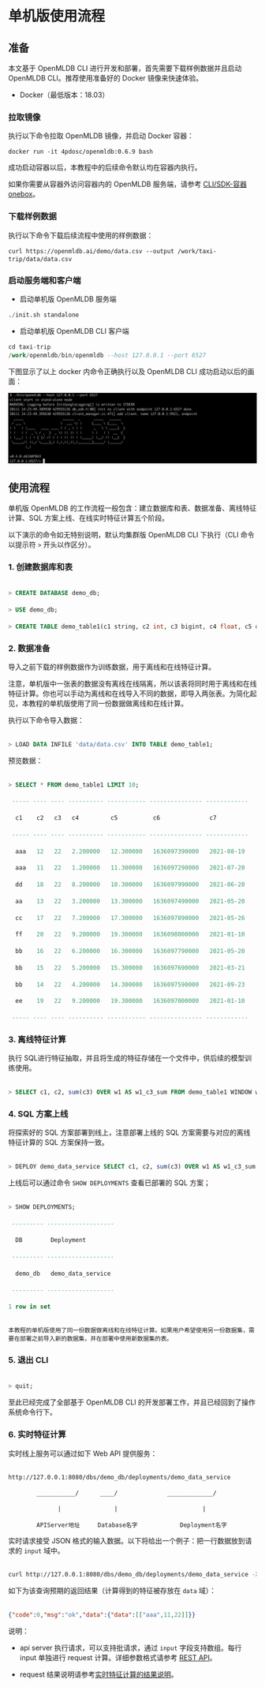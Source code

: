 # 单机版使用流程

## 准备

本文基于 OpenMLDB CLI 进行开发和部署，首先需要下载样例数据并且启动 OpenMLDB CLI。推荐使用准备好的 Docker 镜像来快速体验。

- Docker（最低版本：18.03）

### 拉取镜像

执行以下命令拉取 OpenMLDB 镜像，并启动 Docker 容器：

```Shell
docker run -it 4pdosc/openmldb:0.6.9 bash
```

成功启动容器以后，本教程中的后续命令默认均在容器内执行。

如果你需要从容器外访问容器内的 OpenMLDB 服务端，请参考 [CLI/SDK-容器 onebox](../reference/ip_tips.md#clisdk-容器onebox)。

### 下载样例数据

执行以下命令下载后续流程中使用的样例数据：

```Shell
curl https://openmldb.ai/demo/data.csv --output /work/taxi-trip/data/data.csv
```

### 启动服务端和客户端

- 启动单机版 OpenMLDB 服务端

```SQL
./init.sh standalone
```

- 启动单机版 OpenMLDB CLI 客户端

```SQL
cd taxi-trip
/work/openmldb/bin/openmldb --host 127.0.0.1 --port 6527
```

下图显示了以上 docker 内命令正确执行以及 OpenMLDB CLI 成功启动以后的画面：

![image-20220111142406534](./images/cli.png)

## 使用流程

单机版 OpenMLDB 的工作流程一般包含：建立数据库和表、数据准备、离线特征计算、SQL 方案上线、在线实时特征计算五个阶段。

以下演示的命令如无特别说明，默认均集群版 OpenMLDB CLI 下执行（CLI 命令以提示符 `>` 开头以作区分）。

### 1. 创建数据库和表

```sql

> CREATE DATABASE demo_db;

> USE demo_db;

> CREATE TABLE demo_table1(c1 string, c2 int, c3 bigint, c4 float, c5 double, c6 timestamp, c7 date);

```

### 2. 数据准备

导入之前下载的样例数据作为训练数据，用于离线和在线特征计算。

注意，单机版中一张表的数据没有离线在线隔离，所以该表将同时用于离线和在线特征计算。你也可以手动为离线和在线导入不同的数据，即导入两张表。为简化起见，本教程的单机版使用了同一份数据做离线和在线计算。

执行以下命令导入数据：

```sql

> LOAD DATA INFILE 'data/data.csv' INTO TABLE demo_table1;

```

预览数据：

```sql

> SELECT * FROM demo_table1 LIMIT 10;

 ----- ---- ---- ---------- ----------- --------------- ------------

  c1    c2   c3   c4         c5          c6              c7

 ----- ---- ---- ---------- ----------- --------------- ------------

  aaa   12   22   2.200000   12.300000   1636097390000   2021-08-19

  aaa   11   22   1.200000   11.300000   1636097290000   2021-07-20

  dd    18   22   8.200000   18.300000   1636097990000   2021-06-20

  aa    13   22   3.200000   13.300000   1636097490000   2021-05-20

  cc    17   22   7.200000   17.300000   1636097890000   2021-05-26

  ff    20   22   9.200000   19.300000   1636098000000   2021-01-10

  bb    16   22   6.200000   16.300000   1636097790000   2021-05-20

  bb    15   22   5.200000   15.300000   1636097690000   2021-03-21

  bb    14   22   4.200000   14.300000   1636097590000   2021-09-23

  ee    19   22   9.200000   19.300000   1636097000000   2021-01-10

 ----- ---- ---- ---------- ----------- --------------- ------------

```

### 3. 离线特征计算

执行 SQL进行特征抽取，并且将生成的特征存储在一个文件中，供后续的模型训练使用。

```sql

> SELECT c1, c2, sum(c3) OVER w1 AS w1_c3_sum FROM demo_table1 WINDOW w1 AS (PARTITION BY demo_table1.c1 ORDER BY demo_table1.c6 ROWS BETWEEN 2 PRECEDING AND CURRENT ROW) INTO OUTFILE '/tmp/feature.csv';

```

### 4. SQL 方案上线

将探索好的 SQL 方案部署到线上，注意部署上线的 SQL 方案需要与对应的离线特征计算的 SQL 方案保持一致。

```sql

> DEPLOY demo_data_service SELECT c1, c2, sum(c3) OVER w1 AS w1_c3_sum FROM demo_table1 WINDOW w1 AS (PARTITION BY demo_table1.c1 ORDER BY demo_table1.c6 ROWS BETWEEN 2 PRECEDING AND CURRENT ROW);

``` 

上线后可以通过命令 `SHOW DEPLOYMENTS` 查看已部署的 SQL 方案；

```sql

> SHOW DEPLOYMENTS;

 --------- -------------------

  DB        Deployment

 --------- -------------------

  demo_db   demo_data_service

 --------- -------------------

1 row in set

```

```{note}

本教程的单机版使用了同一份数据做离线和在线特征计算。如果用户希望使用另一份数据集，需要在部署之前导入新的数据集，并在部署中使用新数据集的表。

```

### 5. 退出 CLI

```sql

> quit;

```

至此已经完成了全部基于 OpenMLDB CLI 的开发部署工作，并且已经回到了操作系统命令行下。

### 6. 实时特征计算

实时线上服务可以通过如下 Web API 提供服务：

```

http://127.0.0.1:8080/dbs/demo_db/deployments/demo_data_service

​        ___________/      ____/              _____________/

​              |               |                        |

​        APIServer地址     Database名字            Deployment名字

```

实时请求接受 JSON 格式的输入数据。以下将给出一个例子：把一行数据放到请求的 `input` 域中。

```bash

curl http://127.0.0.1:8080/dbs/demo_db/deployments/demo_data_service -X POST -d'{"input": [["aaa", 11, 22, 1.2, 1.3, 1635247427000, "2021-05-20"]]}'

```

如下为该查询预期的返回结果（计算得到的特征被存放在 `data` 域）：

```json

{"code":0,"msg":"ok","data":{"data":[["aaa",11,22]]}}

```

说明：

- api server 执行请求，可以支持批请求，通过 `input` 字段支持数组。每行 input 单独进行 request 计算。详细参数格式请参考 [REST API](../reference/rest_api)。

- request 结果说明请参考[实时特征计算的结果说明](../quickstart/openmldb_quickstart#实时特征计算的结果说明)。